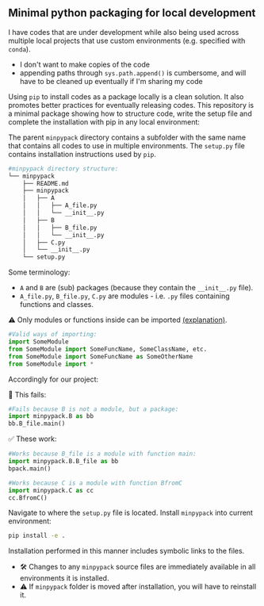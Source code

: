 ## Minimal python packaging for local development

I have codes that are under development while also being used across multiple local projects that use custom environments (e.g. specified with `conda`).
 - I don't want to make copies of the code
 - appending paths through `sys.path.append()` is cumbersome, and will have to be cleaned up eventually if I'm sharing my code

 Using `pip` to install codes as a package locally is a clean solution. It also promotes better practices for eventually releasing codes. This repository is a minimal package showing how to structure code, write the setup file and complete the installation with pip in any local environment:
 
The parent `minpypack` directory contains a subfolder with the same name that contains all codes to use in multiple environments. The `setup.py` file contains installation instructions used by `pip`.

```bash
#minpypack directory structure:
└── minpypack
    ├── README.md
    ├── minpypack
    │   ├── A
    │   │   ├── A_file.py
    │   │   └── __init__.py
    │   ├── B
    │   │   ├── B_file.py
    │   │   └── __init__.py
    │   ├── C.py
    │   └── __init__.py
    └── setup.py
```

Some terminology:
 - `A` and `B` are (sub) packages (because they contain the `__init__.py` file).
 - `A_file.py`, `B_file.py`, `C.py` are modules - i.e. `.py` files containing functions and classes. 

⚠️ Only modules or functions inside can be imported [(explanation)](https://bytebaker.com/2008/07/30/python-namespaces/).

```python
#Valid ways of importing:
import SomeModule
from SomeModule import SomeFuncName, SomeClassName, etc.
from SomeModule import SomeFuncName as SomeOtherName
from SomeModule import *
```

Accordingly for our project:

🚫 This fails: 
```python
#Fails because B is not a module, but a package:
import minpypack.B as bb
bb.B_file.main() 
```

✅ These work:
```python
#Works because B_file is a module with function main:
import minpypack.B.B_file as bb
bpack.main() 

#Works because C is a module with function BfromC
import minpypack.C as cc
cc.BfromC()
```


Navigate to where the `setup.py` file is located. Install `minpypack` into current environment:
```bash
pip install -e .
```

Installation performed in this manner includes symbolic links to the files. 
 - 🛠 Changes to any `minpypack` source files are immediately available in all environments it is installed.
 - ⚠️ If `minpypack` folder is moved after installation, you will have to reinstall it. 
